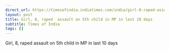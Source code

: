 ```yaml
---
direct_url: https://timesofindia.indiatimes.com/india/girl-8-raped-assault-on-5th-child-in-madhya-pradesh-in-last-10-days/articleshow/106255576.cms
layout: post
title: Girl, 8, raped  assault on 5th child in MP in last 10 days
subtitle: Times of India
tags: []
---
```


Girl, 8, raped  assault on 5th child in MP in last 10 days
